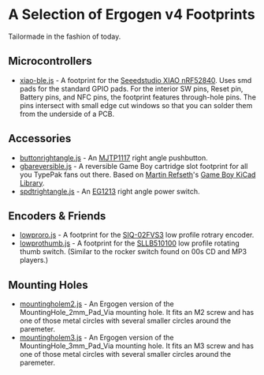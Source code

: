 # A Selection of Ergogen v4 Footprints

Tailormade in the fashion of today.

## Microcontrollers

* [xiao-ble.js](./xiao-ble.js) - A footprint for the [Seeedstudio XIAO nRF52840](https://www.seeedstudio.com/Seeed-XIAO-BLE-nRF52840-p-5201.html). Uses smd pads for the standard GPIO pads. For the interior SW pins, Reset pin, Battery pins, and NFC pins, the footprint features through-hole pins. The pins intersect with small edge cut windows so that you can solder them from the underside of a PCB.

## Accessories

* [buttonrightangle.js](./buttonrightangle.js) - An [MJTP1117](https://www.mouser.com/ProductDetail/642-MJTP1117) right angle pushbutton.
* [gbareversible.js](./gbareversible.js) - A reversible Game Boy cartridge slot footprint for all you TypePak fans out there. Based on [Martin Refseth](https://github.com/HDR)'s [Game Boy KiCad Library](https://github.com/HDR/Game-Boy-KiCad-Library).
* [spdtrightangle.js](./spdtrightangle.js) - An [EG1213](https://www.mouser.com/ProductDetail/612-EG1213) right angle power switch.

## Encoders & Friends

* [lowproro.js](./lowproro.js) - A footprint for the [SIQ-02FVS3](https://www.aliexpress.us/item/2251832621185354.html) low profile rotrary encoder.
* [lowprothumb.js](./lowprothumb.js) - A footprint for the [SLLB510100](https://www.mouser.com/ProductDetail/Alps-Alpine/SLLB510100) low profile rotating thumb switch. (Similar to the rocker switch found on 00s CD and MP3 players.)

## Mounting Holes

* [mountingholem2.js](./mountingholem2.js) -  An Ergogen version of the MountingHole_2mm_Pad_Via mounting hole. It fits an M2 screw and has one of those metal circles with several smaller circles around the paremeter.
* [mountingholem3.js](./mountingholem3.js) - An Ergogen version of the MountingHole_3mm_Pad_Via mounting hole. It fits an M3 screw and has one of those metal circles with several smaller circles around the paremeter.